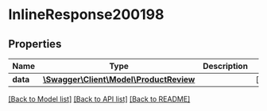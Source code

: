 # InlineResponse200198

## Properties
Name | Type | Description | Notes
------------ | ------------- | ------------- | -------------
**data** | [**\Swagger\Client\Model\ProductReview**](ProductReview.md) |  | [optional] 

[[Back to Model list]](../../README.md#documentation-for-models) [[Back to API list]](../../README.md#documentation-for-api-endpoints) [[Back to README]](../../README.md)

